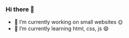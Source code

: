### Hi there 👋

- 🔭 I’m currently working on small websites 🌞
- 🌱 I’m currently learning html, css, js 😄
